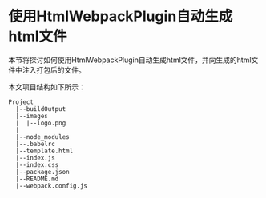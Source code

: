 ﻿# 使用HtmlWebpackPlugin自动生成html文件

本节将探讨如何使用HtmlWebpackPlugin自动生成html文件，并向生成的html文件中注入打包后的文件。

本文项目结构如下所示：
```
Project
  |--buildOutput
  |--images
  |  |--logo.png
  |
  |--node_modules
  |--.babelrc
  |--template.html
  |--index.js
  |--index.css
  |--package.json
  |--README.md
  |--webpack.config.js
```